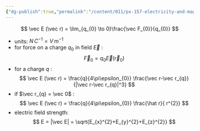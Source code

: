 ```yaml
---
{"dg-publish":true,"permalink":"/content/011/px-157-electricity-and-magnetism/px-157-b-electric-fields/i-field/px-157-b1-introduction/","noteIcon":"1","created":"2024-10-01T18:27:10.051+01:00","updated":"2024-11-26T20:07:11.916+00:00"}
---
```


$$
\vec E (\vec r) = \lim_{q_{0} \to 0}\frac{\vec F_{0}}{q_{0}}
$$
- units: $N \, C^{-1} = V \, m^{-1}$
- for force on a charge $q_{0}$ in field $\vec E$ :
$$
\vec F_{0} = q_{0} \vec E(\vec r_{0})
$$
- for a charge $q$ :
$$
\vec E (\vec r) = \frac{q}{4\pi\epsilon_{0}} \frac{\vec r-\vec r_{q}}{|\vec r-\vec r_{q}|^3}
$$
- if $\vec r_{q} = \vec 0$ :
$$
\vec E (\vec r) = \frac{q}{4\pi\epsilon_{0}} \frac{\hat r}{ r^{2}}
$$
- electric field strength:
$$
E = |\vec E| = \sqrt{E_{x}^{2}+E_{y}^{2}+E_{z}^{2}}
$$

